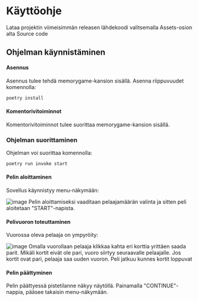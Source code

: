 # Käyttöohje
Lataa projektin viimeisimmän releasen lähdekoodi valitsemalla Assets-osion alta Source code
## Ohjelman käynnistäminen
#### Asennus
Asennus tulee tehdä memorygame-kansion sisällä.
Asenna riippuvuudet komennolla:
```bash
poetry install
```
#### Komentorivitoiminnot
Komentorivitoiminnot tulee suorittaa memorygame-kansion sisällä.
### Ohjelman suorittaminen
Ohjelman voi suorittaa komennolla:
```bash
poetry run invoke start
```
#### Pelin aloittaminen
Sovellus käynnistyy menu-näkymään:

![image](https://github.com/minttugomez/ot-harjoitustyo/assets/116456153/187433cc-c700-4ba2-a583-aada36595a8c)
Pelin aloittamiseksi vaaditaan pelaajamäärän valinta ja sitten peli aloitetaan "START"-napista.
#### Pelivuoron toteuttaminen
Vuorossa oleva pelaaja on ympyröity:

![image](https://github.com/minttugomez/ot-harjoitustyo/assets/116456153/95f88b34-fcdd-4902-bcb4-940edaf074b8)
Omalla vuorollaan pelaaja klikkaa kahta eri korttia yrittäen saada parit.
Mikäli kortit eivät ole pari, vuoro siirtyy seuraavalle pelaajalle. Jos kortit ovat pari, pelaaja saa uuden vuoron.
Peli jatkuu kunnes kortit loppuvat
#### Pelin päättyminen
Pelin päättyessä pistetilanne näkyy näytöllä. Painamalla "CONTINUE"-nappia, pääsee takaisin menu-näkymään.
